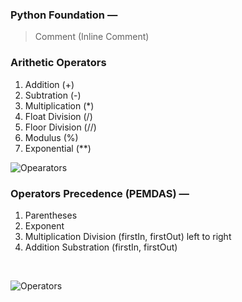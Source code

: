 ### Python Foundation &mdash;

> Comment (Inline Comment)

### Arithetic Operators

1. Addition (+)
2. Subtration (-)
3. Multiplication (\*)
4. Float Division (/)
5. Floor Division (//)
6. Modulus (%)
7. Exponential (\*\*)

![Opearators](https://realpython.com/cdn-cgi/image/width=1920,format=auto/https://files.realpython.com/media/Pythons-Assignment-Statements-How-Do-They-Work_Watermarked.0a994e47f63c.jpg)

### Operators Precedence (PEMDAS) &mdash;

1. Parentheses
2. Exponent
3. Multiplication Division (firstIn, firstOut) left to right
4. Addition Substration (firstIn, firstOut)

<br/>

![Operators](https://ateamtuition.com/wp-content/uploads/2022/09/Screen-Shot-2022-09-29-at-2.59.38-pm.png)
